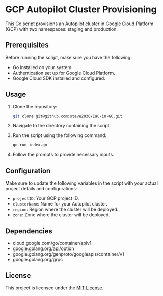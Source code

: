 # GCP Autopilot Cluster Provisioning

This Go script provisions an Autopilot cluster in Google Cloud Platform (GCP) with two namespaces: staging and production.

## Prerequisites

Before running the script, make sure you have the following:

- Go installed on your system.
- Authentication set up for Google Cloud Platform.
- Google Cloud SDK installed and configured.

## Usage

1. Clone the repository:

    ```bash
    git clone git@github.com:steve2030/IaC-in-GO.git
    ```

2. Navigate to the directory containing the script.

3. Run the script using the following command:

    ```bash
    go run index.go
    ```

4. Follow the prompts to provide necessary inputs.

## Configuration

Make sure to update the following variables in the script with your actual project details and configurations:

- `projectID`: Your GCP project ID.
- `clusterName`: Name for your Autopilot cluster.
- `region`: Region where the cluster will be deployed.
- `zone`: Zone where the cluster will be deployed.

## Dependencies

- cloud.google.com/go/container/apiv1
- google.golang.org/api/option
- google.golang.org/genproto/googleapis/container/v1
- google.golang.org/grpc

## License

This project is licensed under the [MIT License](LICENSE).

